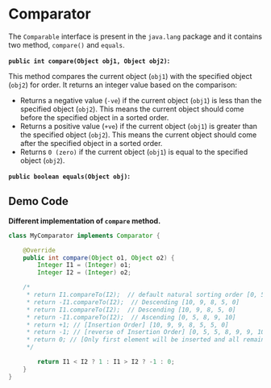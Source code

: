 # Comparator

The `Comparable` interface is present in the `java.lang` package and it contains two method, `compare()` and `equals`.

**`public int compare(Object obj1, Object obj2)`:**

This method compares the current object (`obj1`) with the specified object (`obj2`) for order. It returns an integer value based on the comparison:

- Returns a negative value (`-ve`) if the current object (`obj1`) is less than the specified object (`obj2`). This means the current object should come before the specified object in a sorted order.
- Returns a positive value (`+ve`) if the current object (`obj1`) is greater than the specified object (`obj2`). This means the current object should come after the specified object in a sorted order.
- Returns `0 (zero)` if the current object (`obj1`) is equal to the specified object (`obj2`).

**`public boolean equals(Object obj)`:**

## Demo Code

**Different implementation of `compare` method.**

```java
class MyComparator implements Comparator {

    @Override
    public int compare(Object o1, Object o2) {
        Integer I1 = (Integer) o1;
        Integer I2 = (Integer) o2;

    /*
     * return I1.compareTo(I2);  // default natural sorting order [0, 5, 8, 9, 10]
     * return -I1.compareTo(I2);  // Descending [10, 9, 8, 5, 0]
     * return I1.compareTo(I2);  // Descending [10, 9, 8, 5, 0]
     * return -I1.compareTo(I2);  // Ascending [0, 5, 8, 9, 10]
     * return +1; // [Insertion Order] [10, 9, 9, 8, 5, 5, 0]
     * return -1; // [reverse of Insertion Order] [0, 5, 5, 8, 9, 9, 10]
     * return 0; // [Only first element will be inserted and all remaining will be considered as duplicated]
     */

        return I1 < I2 ? 1 : I1 > I2 ? -1 : 0;
    }
}
```
